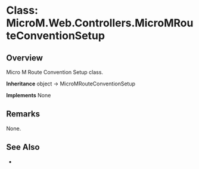 # Class: MicroM.Web.Controllers.MicroMRouteConventionSetup
## Overview
Micro M Route Convention Setup class.

**Inheritance**
object -> MicroMRouteConventionSetup

**Implements**
None

## Remarks
None.

## See Also
-